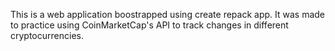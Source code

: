 This is a web application boostrapped using create repack app.
It was made to practice using CoinMarketCap's API to track 
changes in different cryptocurrencies.